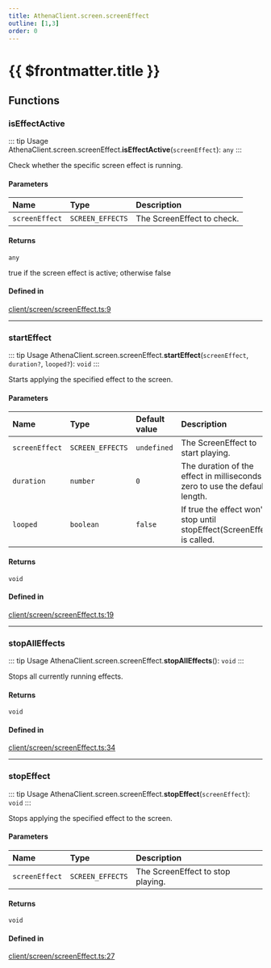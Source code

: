 ```yaml
---
title: AthenaClient.screen.screenEffect
outline: [1,3]
order: 0
---
```


# {{ $frontmatter.title }}


## Functions

### isEffectActive

::: tip Usage
AthenaClient.screen.screenEffect.**isEffectActive**(`screenEffect`): `any`
:::

Check whether the specific screen effect is running.

#### Parameters

| Name | Type | Description |
| :------ | :------ | :------ |
| `screenEffect` | `SCREEN_EFFECTS` | The ScreenEffect to check. |

#### Returns

`any`

true if the screen effect is active; otherwise false

#### Defined in

[client/screen/screenEffect.ts:9](https://github.com/Stuyk/altv-athena/blob/d9ae327/src/core/client/screen/screenEffect.ts#L9)

___

### startEffect

::: tip Usage
AthenaClient.screen.screenEffect.**startEffect**(`screenEffect`, `duration?`, `looped?`): `void`
:::

Starts applying the specified effect to the screen.

#### Parameters

| Name | Type | Default value | Description |
| :------ | :------ | :------ | :------ |
| `screenEffect` | `SCREEN_EFFECTS` | `undefined` | The ScreenEffect to start playing. |
| `duration` | `number` | `0` | The duration of the effect in milliseconds or zero to use the default length. |
| `looped` | `boolean` | `false` | If true the effect won't stop until stopEffect(ScreenEffect) is called. |

#### Returns

`void`

#### Defined in

[client/screen/screenEffect.ts:19](https://github.com/Stuyk/altv-athena/blob/d9ae327/src/core/client/screen/screenEffect.ts#L19)

___

### stopAllEffects

::: tip Usage
AthenaClient.screen.screenEffect.**stopAllEffects**(): `void`
:::

Stops all currently running effects.

#### Returns

`void`

#### Defined in

[client/screen/screenEffect.ts:34](https://github.com/Stuyk/altv-athena/blob/d9ae327/src/core/client/screen/screenEffect.ts#L34)

___

### stopEffect

::: tip Usage
AthenaClient.screen.screenEffect.**stopEffect**(`screenEffect`): `void`
:::

Stops applying the specified effect to the screen.

#### Parameters

| Name | Type | Description |
| :------ | :------ | :------ |
| `screenEffect` | `SCREEN_EFFECTS` | The ScreenEffect to stop playing. |

#### Returns

`void`

#### Defined in

[client/screen/screenEffect.ts:27](https://github.com/Stuyk/altv-athena/blob/d9ae327/src/core/client/screen/screenEffect.ts#L27)
